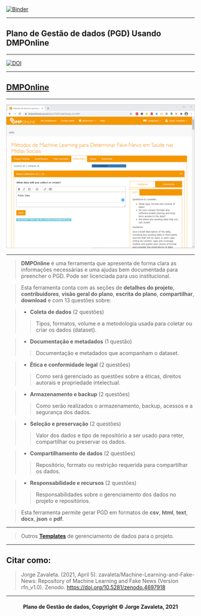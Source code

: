 [![Binder](https://mybinder.org/badge_logo.svg)](https://mybinder.org/v2/gh/zavaleta/Machine-Learning-and-Fake-News/main)

---
## Plano de Gestão de dados (PGD) Usando DMPOnline

---
[![DOI](https://zenodo.org/badge/DOI/10.5281/zenodo.4697918.svg)](https://doi.org/10.5281/zenodo.4697918)

---
## [DMPOnline](https://dmponline.dcc.ac.uk/)

---
![DMPOnline](imagens/dmponline0.png)

---
> **DMPOnline** é uma ferramenta que apresenta de forma clara as informações necessárias e uma ajudas bem documentada para preencher o PGD. Pode ser licenciada para uso institucional.

> Esta ferramenta conta com as seções de **detalhes do projeto**, **contribuidores**, **visão geral do plano**, **escrita do plano**, **compartilhar**, **download** e com 13 questões sobre:

> - **Coleta de dados** (2 questões)
>> Tipos, formatos, volume e a metodologia usada para coletar ou criar os dados (dataset).

> - **Documentação e metadados** (1 questão)
>> Documentação e metadados que acompanham o dataset.

> - **Ética e conformidade legal** (2 questões)
>> Como será gerenciado as questões sobre a éticas, direitos autorais e propriedade intelectual.

> - **Armazenamento e backup** (2 questões)
>> Como serão realizados o armazenamento, backup, acessos e a segurança dos dados.

> - **Seleção e preservação** (2 questões)
>> Valor dos dados e tipo de repositório a ser usado para reter, compartilhar ou preservar os dados.

> - **Compartilhamento de dados** (2 questões)
>>  Repositório, formato ou restrição requerida para compartilhar os dados.

> - **Responsabilidade e recursos** (2 questões)
>> Responsabilidades sobre o gerenciamento dos dados no projeto e repositórios.

> Esta ferramenta permite gerar PGD em formatos de **csv**, **html**, **text**, **docx**, **json** e **pdf**.

---

> Outros **[Templates](pgd.md)** de gerenciamento de dados para o projeto.

---

## Citar como:

> Jorge Zavaleta. (2021, April 5). zavaleta/Machine-Learning-and-Fake-News: Repository of Machine Learning and Fake News (Version rfn_v1.0). Zenodo. https://doi.org/10.5281/zenodo.4697918

---

#### <center>Plano de Gestão de dados,  Copyright &copy;  Jorge Zavaleta, 2021</center>